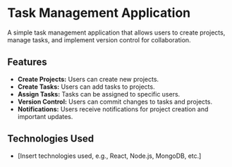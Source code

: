 # Task Management Application

A simple task management application that allows users to create projects, manage tasks, and implement version control for collaboration.

## Features

- **Create Projects:** Users can create new projects.
- **Create Tasks:** Users can add tasks to projects.
- **Assign Tasks:** Tasks can be assigned to specific users.
- **Version Control:** Users can commit changes to tasks and projects.
- **Notifications:** Users receive notifications for project creation and important updates.

## Technologies Used

- [Insert technologies used, e.g., React, Node.js, MongoDB, etc.]
